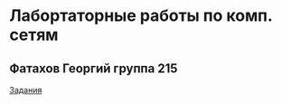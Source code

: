 # Лабортаторные работы по комп. сетям

## Фатахов Георгий группа 215

[Задания](https://github.com/Wiolator/HSE)